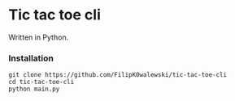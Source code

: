 # Tic tac toe cli

Written in Python.

### Installation

```
git clone https://github.com/FilipK0walewski/tic-tac-toe-cli
cd tic-tac-toe-cli
python main.py
```